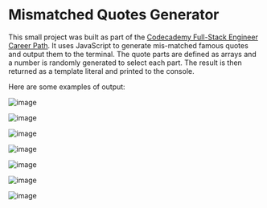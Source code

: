 # Mismatched Quotes Generator
This small project was built as part of the [Codecademy Full-Stack Engineer Career Path](https://www.codecademy.com/career-journey/full-stack-engineer). It uses JavaScript to generate mis-matched famous quotes and output them to the terminal.
The quote parts are defined as arrays and a number is randomly generated to select each part. The result is then returned as a template literal and printed to the console.

Here are some examples of output:

![image](https://github.com/r-jeffery-wall/mismatched_quote_generator/assets/84279240/8f9fb81c-7d8e-4e66-9fe7-0a35e824d44a)

![image](https://github.com/r-jeffery-wall/mismatched_quote_generator/assets/84279240/eb3a5f18-12e6-451e-aff1-acc2b9024df8)

![image](https://github.com/r-jeffery-wall/mismatched_quote_generator/assets/84279240/714d6de1-1772-4132-a760-d25188f77494)

![image](https://github.com/r-jeffery-wall/mismatched_quote_generator/assets/84279240/6ebe6efd-2535-49fe-a371-51652409fadd)

![image](https://github.com/r-jeffery-wall/mismatched_quote_generator/assets/84279240/cac9c2c3-dfa1-45c5-bbf6-5c621496bca1)

![image](https://github.com/r-jeffery-wall/mismatched_quote_generator/assets/84279240/81254af8-66cb-4aa3-9393-a517b4c477ff)

![image](https://github.com/r-jeffery-wall/mismatched_quote_generator/assets/84279240/2959a7eb-9baf-475f-8983-6da45cb3fabe)
